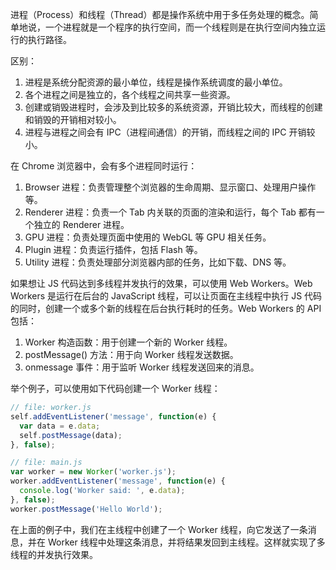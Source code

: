 进程（Process）和线程（Thread）都是操作系统中用于多任务处理的概念。简单地说，一个进程就是一个程序的执行空间，而一个线程则是在执行空间内独立运行的执行路径。

区别：

1. 进程是系统分配资源的最小单位，线程是操作系统调度的最小单位。
2. 各个进程之间是独立的，各个线程之间共享一些资源。
3. 创建或销毁进程时，会涉及到比较多的系统资源，开销比较大，而线程的创建和销毁的开销相对较小。
4. 进程与进程之间会有 IPC（进程间通信）的开销，而线程之间的 IPC 开销较小。

在 Chrome 浏览器中，会有多个进程同时运行：

1. Browser 进程：负责管理整个浏览器的生命周期、显示窗口、处理用户操作等。
2. Renderer 进程：负责一个 Tab 内关联的页面的渲染和运行，每个 Tab 都有一个独立的 Renderer 进程。
3. GPU 进程：负责处理页面中使用的 WebGL 等 GPU 相关任务。
4. Plugin 进程：负责运行插件，包括 Flash 等。
5. Utility 进程：负责处理部分浏览器内部的任务，比如下载、DNS 等。

如果想让 JS 代码达到多线程并发执行的效果，可以使用 Web Workers。Web Workers 是运行在后台的 JavaScript 线程，可以让页面在主线程中执行 JS 代码的同时，创建一个或多个新的线程在后台执行耗时的任务。Web Workers 的 API 包括：

1. Worker 构造函数：用于创建一个新的 Worker 线程。
2. postMessage() 方法：用于向 Worker 线程发送数据。
3. onmessage 事件：用于监听 Worker 线程发送回来的消息。

举个例子，可以使用如下代码创建一个 Worker 线程：

```js
// file: worker.js
self.addEventListener('message', function(e) {
  var data = e.data;
  self.postMessage(data);
}, false);

// file: main.js
var worker = new Worker('worker.js');
worker.addEventListener('message', function(e) {
  console.log('Worker said: ', e.data);
}, false);
worker.postMessage('Hello World');
```

在上面的例子中，我们在主线程中创建了一个 Worker 线程，向它发送了一条消息，并在 Worker 线程中处理这条消息，并将结果发回到主线程。这样就实现了多线程的并发执行效果。